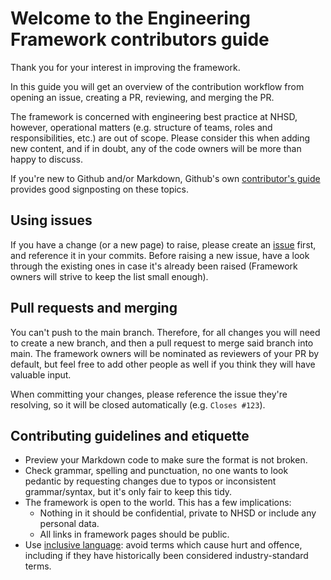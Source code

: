 # Welcome to the Engineering Framework contributors guide

Thank you for your interest in improving the framework.

In this guide you will get an overview of the contribution workflow from opening an issue, creating a PR, reviewing, and merging the PR.

The framework is concerned with engineering best practice at NHSD, however, operational matters (e.g. structure of teams, roles and responsibilities, etc.) are out of scope. Please consider this when adding new content, and if in doubt, any of the code owners will be more than happy to discuss.

If you're new to Github and/or Markdown, Github's own [contributor's guide](https://github.com/github/docs/blob/main/CONTRIBUTING.md) provides good signposting on these topics.

## Using issues

If you have a change (or a new page) to raise, please create an [issue](https://github.com/NHSDigital/software-engineering-quality-framework/issues) first, and reference it in your commits. Before raising a new issue, have a look through the existing ones in case it's already been raised (Framework owners will strive to keep the list small enough).

## Pull requests and merging

You can't push to the main branch. Therefore, for all changes you will need to create a new branch, and then a pull request to merge said branch into main. The framework owners will be nominated as reviewers of your PR by default, but feel free to add other people as well if you think they will have valuable input.

When committing your changes, please reference the issue they're resolving, so it will be closed automatically (e.g. `Closes #123`).

## Contributing guidelines and etiquette

* Preview your Markdown code to make sure the format is not broken.
* Check grammar, spelling and punctuation, no one wants to look pedantic by requesting changes due to typos or inconsistent grammar/syntax, but it's only fair to keep this tidy.
* The framework is open to the world. This has a few implications:
  * Nothing in it should be confidential, private to NHSD or include any personal data.
  * All links in framework pages should be public.
* Use [inclusive language](inclusive-language.md): avoid terms which cause hurt and offence, including if they have historically been considered industry-standard terms.
